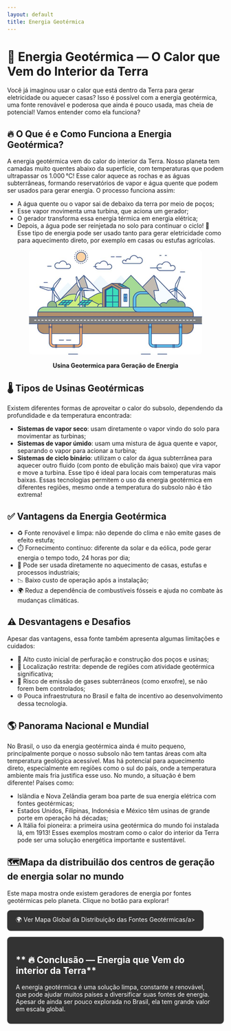 ```yaml
---
layout: default
title: Energia Geotérmica
---
```


# **🌋 Energia Geotérmica — O Calor que Vem do Interior da Terra**
Você já imaginou usar o calor que está dentro da Terra para gerar eletricidade ou aquecer casas? Isso é possível com a energia geotérmica, uma fonte renovável e poderosa que ainda é pouco usada, mas cheia de potencial! Vamos entender como ela funciona?

## **🔥 O Que é e Como Funciona a Energia Geotérmica?**
A energia geotérmica vem do calor do interior da Terra. Nosso planeta tem camadas muito quentes abaixo da superfície, com temperaturas que podem ultrapassar os 1.000 °C! Esse calor aquece as rochas e as águas subterrâneas, formando reservatórios de vapor e água quente que podem ser usados para gerar energia.
O processo funciona assim:
* A água quente ou o vapor sai de debaixo da terra por meio de poços;
* Esse vapor movimenta uma turbina, que aciona um gerador;
* O gerador transforma essa energia térmica em energia elétrica;
* Depois, a água pode ser reinjetada no solo para continuar o ciclo! 🔁
  Esse tipo de energia pode ser usado tanto para gerar eletricidade como para aquecimento direto, por exemplo em casas ou estufas agrícolas.

<div style="text-align: center;">
  <img 
    src="https://raw.githubusercontent.com/cauaschuch/barao_ciencias/main/IMAGES/Energia%20geotermica.jpg"
    alt="Representação Usina Geotermica para Geração de Energia"
    style="max-width: 80%; border-radius: 8px;">
  <p><strong>Usina Geotermica para Geração de Energia</strong></p>
</div>


## **🌡️ Tipos de Usinas Geotérmicas**
Existem diferentes formas de aproveitar o calor do subsolo, dependendo da profundidade e da temperatura encontrada:
* **Sistemas de vapor seco**: usam diretamente o vapor vindo do solo para movimentar as turbinas;
* **Sistemas de vapor úmido**: usam uma mistura de água quente e vapor, separando o vapor para acionar a turbina;
* **Sistemas de ciclo binário**: utilizam o calor da água subterrânea para aquecer outro fluido (com ponto de ebulição mais baixo) que vira vapor e move a turbina. Esse tipo é ideal para locais com temperaturas mais baixas.
  Essas tecnologias permitem o uso da energia geotérmica em diferentes regiões, mesmo onde a temperatura do subsolo não é tão extrema!

## **✅ Vantagens da Energia Geotérmica**
* ♻️ Fonte renovável e limpa: não depende do clima e não emite gases de efeito estufa;
* ⏱️ Fornecimento contínuo: diferente da solar e da eólica, pode gerar energia o tempo todo, 24 horas por dia;
* 🏡 Pode ser usada diretamente no aquecimento de casas, estufas e processos industriais;
* 📉 Baixo custo de operação após a instalação;
* 🌍 Reduz a dependência de combustíveis fósseis e ajuda no combate às mudanças climáticas.

## **⚠️ Desvantagens e Desafios**
Apesar das vantagens, essa fonte também apresenta algumas limitações e cuidados:
* 💸 Alto custo inicial de perfuração e construção dos poços e usinas;
* 📍 Localização restrita: depende de regiões com atividade geotérmica significativa;
* 💨 Risco de emissão de gases subterrâneos (como enxofre), se não forem bem controlados;
* 🌐 Pouca infraestrutura no Brasil e falta de incentivo ao desenvolvimento dessa tecnologia.

## **🌎 Panorama Nacional e Mundial**
No Brasil, o uso da energia geotérmica ainda é muito pequeno, principalmente porque o nosso subsolo não tem tantas áreas com alta temperatura geológica acessível. Mas há potencial para aquecimento direto, especialmente em regiões como o sul do país, onde a temperatura ambiente mais fria justifica esse uso.
No mundo, a situação é bem diferente! Países como:
* Islândia e Nova Zelândia geram boa parte de sua energia elétrica com fontes geotérmicas;
* Estados Unidos, Filipinas, Indonésia e México têm usinas de grande porte em operação há décadas;
* A Itália foi pioneira: a primeira usina geotérmica do mundo foi instalada lá, em 1913!
  Esses exemplos mostram como o calor do interior da Terra pode ser uma solução energética importante e sustentável.


## **🗺️Mapa da distribuilão dos centros de geração de energia solar no mundo**

<p>Este mapa mostra onde existem geradores de energia por fontes geotérmicas pelo planeta. Clique no botão para explorar!</p>

<p> <a href="https://globalenergymonitor.org/pt/projects/global-geothermal-power-tracker/tracker-map/" target="_blank" rel="noopener noreferrer" style="display:inline-block; padding: 12px 20px; background-color:#333; color:white; text-decoration:none; border-radius:8px;"> 🌍 Ver Mapa Global da Distribuição das Fontes Geotérmicas/a></p>


## ** 🔥 Conclusão — Energia que Vem do interior da Terra**
A energia geotérmica é uma solução limpa, constante e renovável, que pode ajudar muitos países a diversificar suas fontes de energia. Apesar de ainda ser pouco explorada no Brasil, ela tem grande valor em escala global.


  
